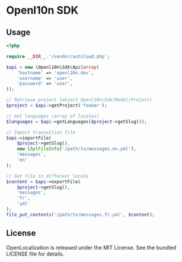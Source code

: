 # Openl10n SDK

## Usage

```php
<?php

require __DIR__.'/vendor/autoload.php';

$api = new \Openl10n\Sdk\Api(array(
    'hostname' => 'openl10n.dev',
    'username' => 'user',
    'password' => 'user',
));

// Retrieve project (object Openl10n\Sdk\Model\Project)
$project = $api->getProject('foobar');

// Get languages (array of locales)
$languages = $api->getLanguages($project->getSlug());

// Import transaltion file
$api->importFile(
    $project->getSlug(),
    new \SplFileInfo('/path/to/messages.en.yml'),
    'messages',
    'en'
);

// Get file in different locale
$content = $api->exportFile(
    $project->getSlug(),
    'messages',
    'fr',
    'yml'
);
file_put_contents('/path/to/messages.fr.yml', $content);
```

## License

OpenLocalization is released under the MIT License. See the bundled LICENSE
file for details.
